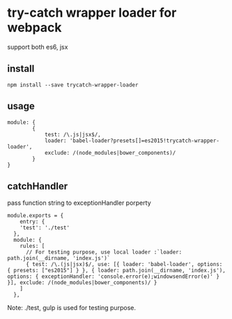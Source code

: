 # try-catch wrapper loader for webpack

support both es6, jsx

## install
```
npm install --save trycatch-wrapper-loader
```

## usage
```
module: {
		{
			test: /\.js|jsx$/,
			loader: 'babel-loader?presets[]=es2015!trycatch-wrapper-loader',
			exclude: /(node_modules|bower_components)/
		}
}

```

## catchHandler

pass function string to exceptionHandler porperty

```
module.exports = {
	entry: {
    'test': './test'
  },
  module: {
    rules: [
      // For testing purpose, use local loader :`loader: path.join(__dirname, 'index.js')`
      { test: /\.(js|jsx)$/, use: [{ loader: 'babel-loader', options: { presets: ["es2015"] } }, { loader: path.join(__dirname, 'index.js'), options: { exceptionHandler: 'console.error(e);windowsendError(e)' } }], exclude: /(node_modules|bower_components)/ }
    ]
  },

```

Note: ./test, gulp is used for testing purpose.

